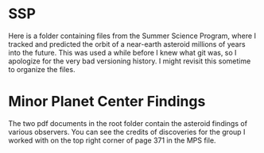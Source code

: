# SSP
Here is a folder containing files from the Summer Science Program, where I tracked and predicted the orbit of a near-earth asteroid millions of years into the future.
This was used a while before I knew what git was, so I apologize for the very bad versioning history. I might revisit this sometime to organize the files.

# Minor Planet Center Findings
The two pdf documents in the root folder contain the asteroid findings of various observers. You can see the credits of discoveries for the group I worked with on the top right corner of page 371 in the MPS file.
